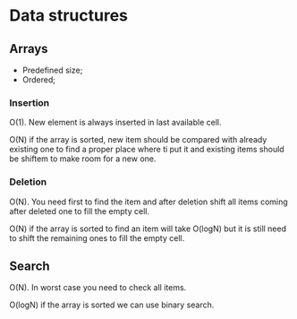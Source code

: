 # Data structures
## Arrays
* Predefined size;
* Ordered;
### Insertion
O(1). New element is always inserted in last available cell.

O(N) if the array is sorted, new item should be compared with already existing one to find a proper place where ti put it and existing items should be shiftem to make room for a new one.
### Deletion
O(N). You need first to find the item and after deletion shift all items coming after deleted one to fill the empty cell.

O(N) if the array is sorted to find an item will take O(logN) but it is still need to shift the remaining ones to fill the empty cell.
## Search
O(N). In worst case you need to check all items.

O(logN) if the array is sorted we can use binary search.